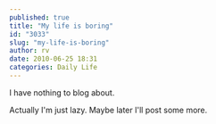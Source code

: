 ```yaml
---
published: true
title: "My life is boring"
id: "3033"
slug: "my-life-is-boring"
author: rv
date: 2010-06-25 18:31
categories: Daily Life
---
```

I have nothing to blog about.

Actually I'm just lazy. Maybe later I'll post some more.